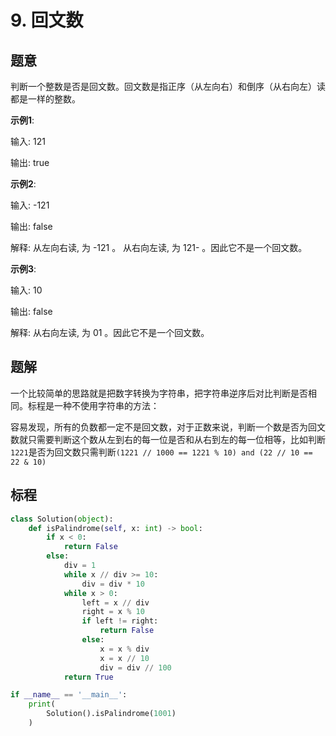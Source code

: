 # 9. 回文数

## 题意

判断一个整数是否是回文数。回文数是指正序（从左向右）和倒序（从右向左）读都是一样的整数。

**示例1**:

输入: 121

输出: true

**示例2**:

输入: -121

输出: false

解释: 从左向右读, 为 -121 。 从右向左读, 为 121- 。因此它不是一个回文数。

**示例3**:

输入: 10

输出: false

解释: 从右向左读, 为 01 。因此它不是一个回文数。


## 题解

一个比较简单的思路就是把数字转换为字符串，把字符串逆序后对比判断是否相同。标程是一种不使用字符串的方法：

容易发现，所有的负数都一定不是回文数，对于正数来说，判断一个数是否为回文数就只需要判断这个数从左到右的每一位是否和从右到左的每一位相等，比如判断`1221`是否为回文数只需判断`(1221 // 1000 == 1221 % 10) and (22 // 10 == 22 & 10)`

## 标程

```python
class Solution(object):
    def isPalindrome(self, x: int) -> bool:
        if x < 0:
            return False
        else:
            div = 1
            while x // div >= 10:
                div = div * 10
            while x > 0:
                left = x // div
                right = x % 10
                if left != right:
                    return False
                else:
                    x = x % div
                    x = x // 10
                    div = div // 100
            return True

if __name__ == '__main__':
    print(
        Solution().isPalindrome(1001)
    )
```